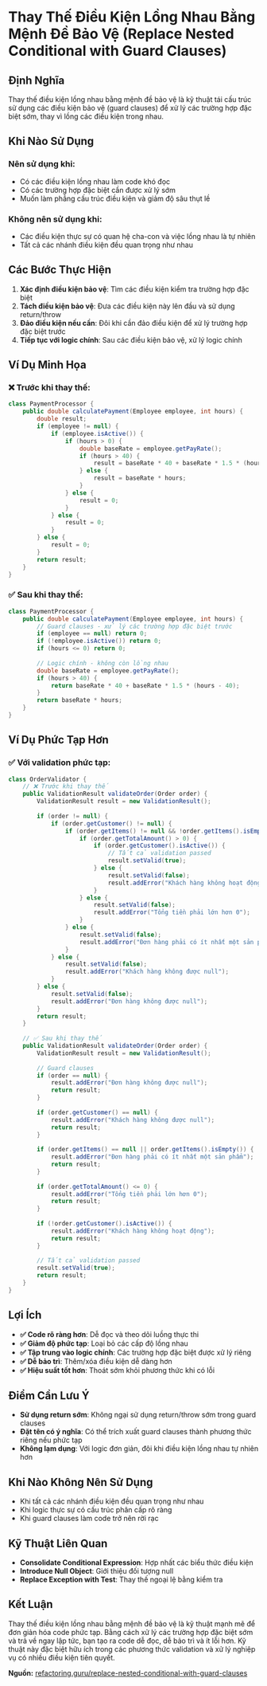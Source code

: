 # **Thay Thế Điều Kiện Lồng Nhau Bằng Mệnh Đề Bảo Vệ (Replace Nested Conditional with Guard Clauses)**

## **Định Nghĩa**
Thay thế điều kiện lồng nhau bằng mệnh đề bảo vệ là kỹ thuật tái cấu trúc sử dụng các điều kiện bảo vệ (guard clauses) để xử lý các trường hợp đặc biệt sớm, thay vì lồng các điều kiện trong nhau.

## **Khi Nào Sử Dụng**

### **Nên sử dụng khi:**
- Có các điều kiện lồng nhau làm code khó đọc
- Có các trường hợp đặc biệt cần được xử lý sớm
- Muốn làm phẳng cấu trúc điều kiện và giảm độ sâu thụt lề

### **Không nên sử dụng khi:**
- Các điều kiện thực sự có quan hệ cha-con và việc lồng nhau là tự nhiên
- Tất cả các nhánh điều kiện đều quan trọng như nhau

## **Các Bước Thực Hiện**

1. **Xác định điều kiện bảo vệ**: Tìm các điều kiện kiểm tra trường hợp đặc biệt
2. **Tách điều kiện bảo vệ**: Đưa các điều kiện này lên đầu và sử dụng return/throw
3. **Đảo điều kiện nếu cần**: Đôi khi cần đảo điều kiện để xử lý trường hợp đặc biệt trước
4. **Tiếp tục với logic chính**: Sau các điều kiện bảo vệ, xử lý logic chính

## **Ví Dụ Minh Họa**

### **❌ Trước khi thay thế:**
```java
class PaymentProcessor {
    public double calculatePayment(Employee employee, int hours) {
        double result;
        if (employee != null) {
            if (employee.isActive()) {
                if (hours > 0) {
                    double baseRate = employee.getPayRate();
                    if (hours > 40) {
                        result = baseRate * 40 + baseRate * 1.5 * (hours - 40);
                    } else {
                        result = baseRate * hours;
                    }
                } else {
                    result = 0;
                }
            } else {
                result = 0;
            }
        } else {
            result = 0;
        }
        return result;
    }
}
```

### **✅ Sau khi thay thế:**
```java
class PaymentProcessor {
    public double calculatePayment(Employee employee, int hours) {
        // Guard clauses - xử lý các trường hợp đặc biệt trước
        if (employee == null) return 0;
        if (!employee.isActive()) return 0;
        if (hours <= 0) return 0;
        
        // Logic chính - không còn lồng nhau
        double baseRate = employee.getPayRate();
        if (hours > 40) {
            return baseRate * 40 + baseRate * 1.5 * (hours - 40);
        }
        return baseRate * hours;
    }
}
```

## **Ví Dụ Phức Tạp Hơn**

### **✅ Với validation phức tạp:**
```java
class OrderValidator {
    // ❌ Trước khi thay thế
    public ValidationResult validateOrder(Order order) {
        ValidationResult result = new ValidationResult();
        
        if (order != null) {
            if (order.getCustomer() != null) {
                if (order.getItems() != null && !order.getItems().isEmpty()) {
                    if (order.getTotalAmount() > 0) {
                        if (order.getCustomer().isActive()) {
                            // Tất cả validation passed
                            result.setValid(true);
                        } else {
                            result.setValid(false);
                            result.addError("Khách hàng không hoạt động");
                        }
                    } else {
                        result.setValid(false);
                        result.addError("Tổng tiền phải lớn hơn 0");
                    }
                } else {
                    result.setValid(false);
                    result.addError("Đơn hàng phải có ít nhất một sản phẩm");
                }
            } else {
                result.setValid(false);
                result.addError("Khách hàng không được null");
            }
        } else {
            result.setValid(false);
            result.addError("Đơn hàng không được null");
        }
        return result;
    }
    
    // ✅ Sau khi thay thế
    public ValidationResult validateOrder(Order order) {
        ValidationResult result = new ValidationResult();
        
        // Guard clauses
        if (order == null) {
            result.addError("Đơn hàng không được null");
            return result;
        }
        
        if (order.getCustomer() == null) {
            result.addError("Khách hàng không được null");
            return result;
        }
        
        if (order.getItems() == null || order.getItems().isEmpty()) {
            result.addError("Đơn hàng phải có ít nhất một sản phẩm");
            return result;
        }
        
        if (order.getTotalAmount() <= 0) {
            result.addError("Tổng tiền phải lớn hơn 0");
            return result;
        }
        
        if (!order.getCustomer().isActive()) {
            result.addError("Khách hàng không hoạt động");
            return result;
        }
        
        // Tất cả validation passed
        result.setValid(true);
        return result;
    }
}
```

## **Lợi Ích**

- **✅ Code rõ ràng hơn**: Dễ đọc và theo dõi luồng thực thi
- **✅ Giảm độ phức tạp**: Loại bỏ các cấp độ lồng nhau
- **✅ Tập trung vào logic chính**: Các trường hợp đặc biệt được xử lý riêng
- **✅ Dễ bảo trì**: Thêm/xóa điều kiện dễ dàng hơn
- **✅ Hiệu suất tốt hơn**: Thoát sớm khỏi phương thức khi có lỗi

## **Điểm Cần Lưu Ý**

- **Sử dụng return sớm**: Không ngại sử dụng return/throw sớm trong guard clauses
- **Đặt tên có ý nghĩa**: Có thể trích xuất guard clauses thành phương thức riêng nếu phức tạp
- **Không lạm dụng**: Với logic đơn giản, đôi khi điều kiện lồng nhau tự nhiên hơn

## **Khi Nào Không Nên Sử Dụng**

- Khi tất cả các nhánh điều kiện đều quan trọng như nhau
- Khi logic thực sự có cấu trúc phân cấp rõ ràng
- Khi guard clauses làm code trở nên rời rạc

## **Kỹ Thuật Liên Quan**

- **Consolidate Conditional Expression**: Hợp nhất các biểu thức điều kiện
- **Introduce Null Object**: Giới thiệu đối tượng null
- **Replace Exception with Test**: Thay thế ngoại lệ bằng kiểm tra

## **Kết Luận**

Thay thế điều kiện lồng nhau bằng mệnh đề bảo vệ là kỹ thuật mạnh mẽ để đơn giản hóa code phức tạp. Bằng cách xử lý các trường hợp đặc biệt sớm và trả về ngay lập tức, bạn tạo ra code dễ đọc, dễ bảo trì và ít lỗi hơn. Kỹ thuật này đặc biệt hữu ích trong các phương thức validation và xử lý nghiệp vụ có nhiều điều kiện tiên quyết.

**Nguồn:** [refactoring.guru/replace-nested-conditional-with-guard-clauses](https://refactoring.guru/replace-nested-conditional-with-guard-clauses)